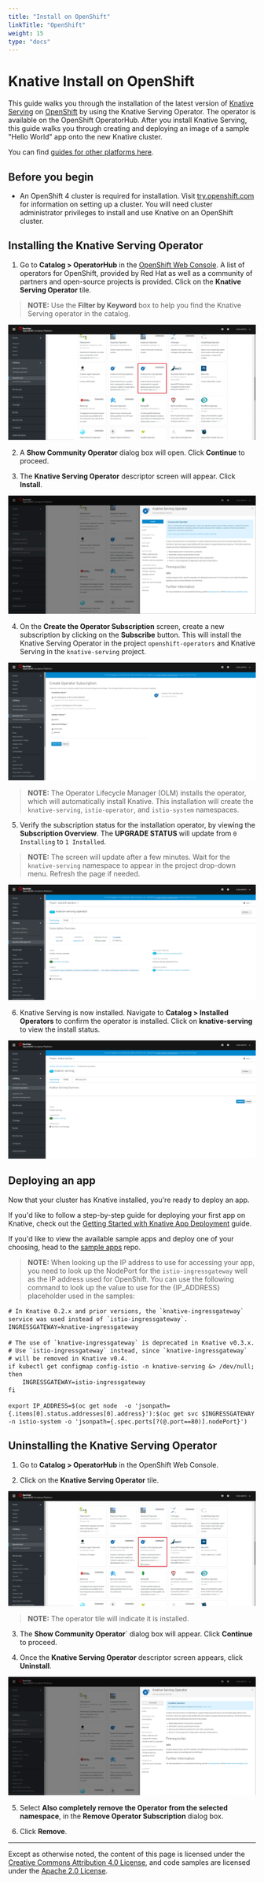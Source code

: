 ```yaml
---
title: "Install on OpenShift"
linkTitle: "OpenShift"
weight: 15
type: "docs"
---
```


# Knative Install on OpenShift

This guide walks you through the installation of the latest version of
[Knative Serving](https://github.com/knative/serving) on
[OpenShift](https://github.com/openshift/origin) by using the Knative Serving
Operator. The operator is available on the OpenShift OperatorHub. After you
install Knative Serving, this guide walks you through creating and deploying an
image of a sample "Hello World" app onto the new Knative cluster.

You can find [guides for other platforms here](./README.md).

## Before you begin

- An OpenShift 4 cluster is required for installation. Visit
  [try.openshift.com](https://try.openshift.com) for information on setting up a
  cluster. You will need cluster administrator privileges to install and use
  Knative on an OpenShift cluster.

## Installing the Knative Serving Operator

1. Go to **Catalog > OperatorHub** in the
   [OpenShift Web Console](https://www.openshift.com/). A list of operators for
   OpenShift, provided by Red Hat as well as a community of partners and
   open-source projects is provided. Click on the **Knative Serving Operator**
   tile.

> **NOTE:** Use the **Filter by Keyword** box to help you find the Knative
> Serving operator in the catalog.

![KSO Tile](./images/knative_serving_tile_highlighted.png)

2. A **Show Community Operator** dialog box will open. Click **Continue** to
   proceed.

3. The **Knative Serving Operator** descriptor screen will appear. Click
   **Install**.

![KSO Install Screen](./images/knative_serving_operator_screen.png)

4. On the **Create the Operator Subscription** screen, create a new subscription
   by clicking on the **Subscribe** button. This will install the Knative
   Serving Operator in the project `openshift-operators` and Knative Serving in
   the `knative-serving` project.

![KSO Namespaces Default](./images/knative_serving_namespaces_default.png)

> **NOTE:** The Operator Lifecycle Manager (OLM) installs the operator, which
> will automatically install Knative. This installation will create the
> `knative-serving`, `istio-operator`, and `istio-system` namespaces.

5. Verify the subscription status for the installation operator, by viewing the
   **Subscription Overview**. The **UPGRADE STATUS** will update from `0
   Installing` to `1 Installed`.

> **NOTE:** The screen will update after a few minutes. Wait for the
> `knative-serving` namespace to appear in the project drop-down menu. Refresh
> the page if needed.

![KSO Upgrade Status](./images/knative_serving_installed_sub.png)

6. Knative Serving is now installed. Navigate to **Catalog > Installed
   Operators** to confirm the operator is installed. Click on
   **knative-serving** to view the install status.

![KSO installed](./images/knative_serving_installed_operator.png)

## Deploying an app

Now that your cluster has Knative installed, you're ready to deploy an app.

If you'd like to follow a step-by-step guide for deploying your first app on
Knative, check out the
[Getting Started with Knative App Deployment](./getting-started-knative-app.md)
guide.

If you'd like to view the available sample apps and deploy one of your choosing,
head to the [sample apps](../serving/samples/README.md) repo.

> **NOTE:** When looking up the IP address to use for accessing your app, you
> need to look up the NodePort for the `istio-ingressgateway` well as the IP
> address used for OpenShift. You can use the following command to look up the
> value to use for the {IP_ADDRESS} placeholder used in the samples:

```shell
# In Knative 0.2.x and prior versions, the `knative-ingressgateway` service was used instead of `istio-ingressgateway`.
INGRESSGATEWAY=knative-ingressgateway

# The use of `knative-ingressgateway` is deprecated in Knative v0.3.x.
# Use `istio-ingressgateway` instead, since `knative-ingressgateway`
# will be removed in Knative v0.4.
if kubectl get configmap config-istio -n knative-serving &> /dev/null; then
    INGRESSGATEWAY=istio-ingressgateway
fi

export IP_ADDRESS=$(oc get node  -o 'jsonpath={.items[0].status.addresses[0].address}'):$(oc get svc $INGRESSGATEWAY -n istio-system -o 'jsonpath={.spec.ports[?(@.port==80)].nodePort}')
```

## Uninstalling the Knative Serving Operator

1. Go to **Catalog > OperatorHub** in the OpenShift Web Console.

2. Click on the **Knative Serving Operator** tile.

![KSO Uninstall Tile](./images/knative_serving_uninstall_tile.png)

> **NOTE:** The operator tile will indicate it is installed.

3. The **Show Community Operator**` dialog box will appear. Click **Continue**
   to proceed.

4. Once the **Knative Serving Operator** descriptor screen appears, click
   **Uninstall**.

![KSO Uninstall](./images/knative_serving_uninstall_operator.png)

5. Select **Also completely remove the Operator from the selected namespace**,
   in the **Remove Operator Subscription** dialog box.

6. Click **Remove**.

---

Except as otherwise noted, the content of this page is licensed under the
[Creative Commons Attribution 4.0 License](https://creativecommons.org/licenses/by/4.0/),
and code samples are licensed under the
[Apache 2.0 License](https://www.apache.org/licenses/LICENSE-2.0).
